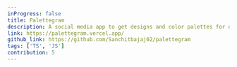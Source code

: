 ```yaml
---
inProgress: false
title: Palettegram
description: A social media app to get designs and color palettes for designers by designer.
link: https://palettegram.vercel.app/
github_link: https://github.com/Sanchitbajaj02/palettegram
tags: ['TS', 'JS']
contribution: 5
---
```


